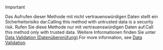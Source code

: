 > [!IMPORTANT]
> <span data-ttu-id="ccc7f-101">Das Aufrufen dieser Methode mit nicht vertrauenswürdigen Daten stellt ein Sicherheitsrisiko dar.</span><span class="sxs-lookup"><span data-stu-id="ccc7f-101">Calling this method with untrusted data is a security risk.</span></span> <span data-ttu-id="ccc7f-102">Rufen Sie diese Methode nur mit vertrauenswürdigen Daten auf.</span><span class="sxs-lookup"><span data-stu-id="ccc7f-102">Call this method only with trusted data.</span></span> <span data-ttu-id="ccc7f-103">Weitere Informationen finden Sie unter [Data Validation (Datenüberprüfung)](https://www.owasp.org/index.php/Data_Validation).</span><span class="sxs-lookup"><span data-stu-id="ccc7f-103">For more information, see [Data Validation](https://www.owasp.org/index.php/Data_Validation).</span></span>